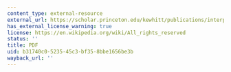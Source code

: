 ```yaml
---
content_type: external-resource
external_url: https://scholar.princeton.edu/kewhitt/publications/interpose-your-friendly-hand-political-supports-exercise-judicial-review-united
has_external_license_warning: true
license: https://en.wikipedia.org/wiki/All_rights_reserved
status: ''
title: PDF
uid: b31740c0-5235-45c3-bf35-8bbe1656be3b
wayback_url: ''
---
```

